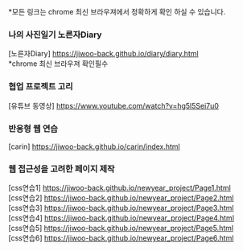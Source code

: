 *모든 링크는 chrome 최신 브라우져에서 정확하게 확인 하실 수 있습니다. </br>

### 나의 사진일기 노른자Diary 
[노른자Diary] https://jiwoo-back.github.io/diary/diary.html</br>
*chrome 최신 브라우져 확인필수

### 협업 프로젝트 고리
[유튜브 동영상] https://www.youtube.com/watch?v=hg5l5Sei7u0 </br>

### 반응형 웹 연습
[carin] https://jiwoo-back.github.io/carin/index.html

### 웹 접근성을 고려한 페이지 제작
[css연습1] https://jiwoo-back.github.io/newyear_project/Page1.html </br>
[css연습2] https://jiwoo-back.github.io/newyear_project/Page2.html </br>
[css연습3] https://jiwoo-back.github.io/newyear_project/Page3.html </br>
[css연습4] https://jiwoo-back.github.io/newyear_project/Page4.html </br>
[css연습5] https://jiwoo-back.github.io/newyear_project/Page5.html </br>
[css연습6] https://jiwoo-back.github.io/newyear_project/Page6.html </br>


